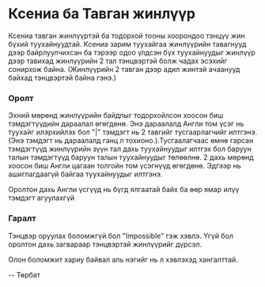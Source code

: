 Ксениа ба Тавган жинлүүр
============

Ксениа тавган жинлүүртэй ба тодорхой тооны хоорондоо тэнцүү жин бүхий туухайнуудтай. Ксениа зарим туухайгаа жинлүүрийн тавагнууд дээр байрлуулчихсан ба тэрээр одоо үлдсэн бүх туухайнуудыг жинлүүр дээр тавихад жинлүүрийн 2 тал тэнцвэртэй болж чадах эсэхийг сонирхож байна. (Жинлүүрийн 2 тавган дээр адил жинтэй ачаанууд байхад тэнцвэртэй байна гэнэ.)

### Оролт

Эхний мөрөнд жинлүүрийн байдлыг тодорхойлсон хоосон биш тэмдэгтүүдийн дараалал өгөгдөнө. Энэ дараалалд Англи том үсэг нь туухайг илэрхийлэх бол "|" тэмдэгт нь 2 тавгийг тусгаарлагчийг илтгэнэ. (Энэ тэмдэгт нь дараалалд ганц л тохионо.).Тусгаалагчаас өмнө гарсан тэмдэгтүүд жинлүүрийн зүүн тал дахь туухайнуудыг илтгэх бол баруун талын тэмдэгтүүд баруун талын туухайнуудыг төлөөлнө.
2 дахь мөрөнд хоосон биш  Англи цагаан толгойн том үсэгнүүд өгөгдөнө. Эдгээр нь ашиглагдаагүй байгаа туухайнуудыг илтгэнэ.

Оролтон дахь Англи үсгүүд нь бүгд ялгаатай байх ба өөр ямар илүү тэмдэгт агуулахгүй

### Гаралт

Тэнцвэр оруулах боломжгүй бол "Impossible" гэж хэвлэ. Үгүй бол оролтон дахь загвараар тэнцвэртэй жинлүүрийг дүрсэл.

Олон боломжит хариу байвал аль нэгийг нь л хэвлэхэд хангалттай.

-- Төрбат
